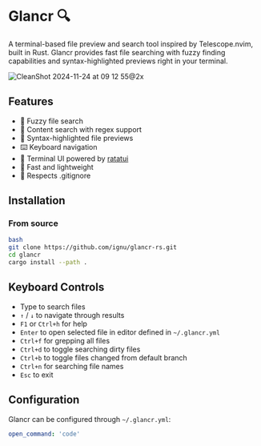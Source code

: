 # Glancr 🔍

A terminal-based file preview and search tool inspired by Telescope.nvim, built in Rust. Glancr provides fast file searching with fuzzy finding capabilities and syntax-highlighted previews right in your terminal.

![CleanShot 2024-11-24 at 09 12 55@2x](https://github.com/user-attachments/assets/5b6257bd-bfb9-4798-9b54-df11132c3191)

## Features

- 🔎 Fuzzy file search
- 📄 Content search with regex support
- 📄 Syntax-highlighted file previews
- ⌨️ Keyboard navigation
- 🎨 Terminal UI powered by [ratatui](https://github.com/ratatui-org/ratatui)
- 🚀 Fast and lightweight
- 📁 Respects .gitignore

## Installation

### From source

```bash
bash
git clone https://github.com/ignu/glancr-rs.git
cd glancr
cargo install --path .
```

## Keyboard Controls

- Type to search files
- `↑` / `↓` to navigate through results
- `F1` or `Ctrl+h` for help
- `Enter` to open selected file in editor defined in `~/.glancr.yml`
- `Ctrl+f` for grepping all files
- `Ctrl+d` to toggle searching dirty files
- `Ctrl+b` to toggle files changed from default branch
- `Ctrl+n` for searching file names
- `Esc` to exit

## Configuration

Glancr can be configured through `~/.glancr.yml`:

```yaml
open_command: 'code'
```
